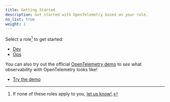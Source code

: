 ```yaml
---
title: Getting Started
description: Get started with OpenTelemetry based on your role.
no_list: true
weight: 1
---
```


Select a role[^1] to get started:

<div class="l-get-started-buttons justify-content-start mt-3 ms-3">

- [Dev](dev/)
- [Ops](ops/)

</div>

You can also try out the official [OpenTelemetry demo][demo] to _see_ what
observability with OpenTelemetry looks like!

<div class="l-primary-buttons justify-content-start mt-3 mb-5 ms-3">

- [Try the demo][demo]

</div>

[^1]: If none of these roles apply to you, [let us know!][].

[demo]: /ecosystem/demo/
[let us know!]:
  https://github.com/open-telemetry/opentelemetry.io/issues/new?title=Add%20a%20new%20persona:%20My%20Persona&body=Provide%20a%20description%20of%20your%20role%20and%20responsibilities%20and%20what%20your%20observability%20goals%20are
